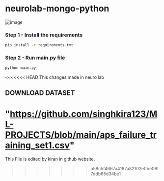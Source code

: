 # neurolab-mongo-python

![image](https://user-images.githubusercontent.com/57321948/196933065-4b16c235-f3b9-4391-9cfe-4affcec87c35.png)

### Step 1 - Install the requirements

```bash
pip install -r requirements.txt
```

### Step 2 - Run main.py file

```bash
python main.py
```
<<<<<<< HEAD
This changes made in neuro lab

## DOWNLOAD DATASET
"https://github.com/singhkira123/ML-PROJECTS/blob/main/aps_failure_training_set1.csv"
=======
This File is edited by kiran in github website.
>>>>>>> a58c5f4667a4187a82102e0be08f7ddb65d34be1
